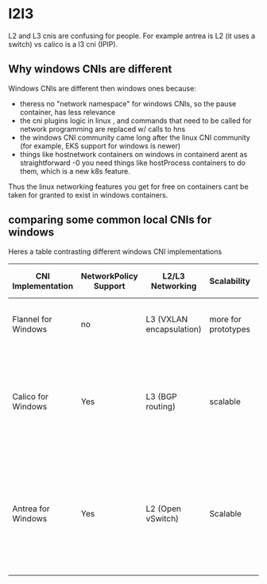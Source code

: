 # l2l3

L2 and L3 cnis are confusing for people.  For example antrea is L2 (it uses a switch) vs calico is a l3 cni (IPIP).

## Why windows CNIs are different

Windows CNIs are different then windows ones because:
- theress no "network namespace" for windows CNIs, so the pause container, has less relevance
- the cni plugins logic in linux , and commands that need to be called for network programming are replaced w/ calls to hns
- the windows CNI community came long after the linux CNI community (for example, EKS support for windows is newer)
- things like hostnetwork containers on windows in containerd arent as straightforward -0 you need things like hostProcess containers to do them, which is a new k8s feature.

Thus the linux networking features you get for free on containers cant be taken for granted to exist in windows containers.

## comparing some common local CNIs for windows


Heres a table contrasting different windows CNI implementations

| CNI Implementation    | NetworkPolicy Support | L2/L3 Networking       | Scalability                               | Pod-to-Pod Encryption | Network Security | IPAM (IP Address Management)      | Additional Features                                       |
|-----------------------|----------------------|-------------------------|-------------------------------------------|----------------------|------------------|----------------------------------|-----------------------------------------------------------|
| Flannel for Windows   | no                  | L3 (VXLAN encapsulation)| more for prototypes         | No                   | Yes              | Various backends (e.g., etcd)     |   on-premises and cloud-based clusters,  multiple cloud providers .|
| Calico for Windows    | Yes                  | L3 (BGP routing)        | scalable          | No                   | Yes              | Automatic IPAM (IP Address Management) options | Support for IPv4 and IPv6 dual-stack networking, Network segmentation through BGP route propagation,  Networkpolicies,  |
| Antrea for Windows    | Yes                  | L2   (Open vSwitch)| Scalable  | No                   | Yes              | Yes+nsx integration              | Layer 2 and Layer 3 networking with Open vSwitch, Implements Network Policies for security and isolation, Offers Kubernetes native policy support  |
 
